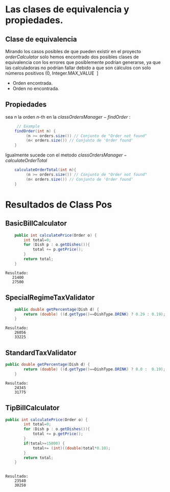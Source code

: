 

# Las clases de equivalencia y propiedades.

## Clase de equivalencia 
Mirando los casos posibles de que pueden existir en el proyecto $orderCalculator$ solo hemos encontrado dos posibles clases de equivalencia con los errores que posiblemente podrían generarse, ya que las calculadoras no podrían fallar debido a que son cálculos con solo números positivos $( 0 ,$	 Integer.MAX_VALUE $\ ]$
- Orden encontrada.
- Orden no encontrada.

## Propiedades
sea $n$ la orden $n$-th  en la    $class OrdersManager - findOrder$ :

```Java	
	 // Example
	findOrder(int n) { 
		 (n >= orders.size()) // Conjunto de "Order not found"
		 (n< orders.size()) // Conjunto de 'Order found'
	}
```
Igualmente sucede con el metodo $class OrdersManager- calculateOrderTotal$

```Java
	calculateOrderTotal(int n){
		 (n >= orders.size()) // Conjunto de "Order not found"
		 (n< orders.size()) // Conjunto de 'Order found'
	}
```

 # Resultados de Class Pos 
 ## BasicBillCalculator
``` Java
	public int calculatePrice(Order o) {
        int total=0;
        for (Dish p : o.getDishes()){
            total += p.getPrice();
        }
        return total;
    }
```
 
 ```
 Resultado:
	21400
	27500
```


## SpecialRegimeTaxValidator
``` Java
	public double getPercentage(Dish d) {
		return (double) ((d.getType()==DishType.DRINK) ? 0.29 : 0.19);
	}
```

```
Resultado:
	26056
	33225
```
## StandardTaxValidator
``` Java
public double getPercentage(Dish d) {
		return (double) ((d.getType()==DishType.DRINK) ? 0.0 :  0.19);
	}
```

```
Resultado:
	24345
	31775
```
## TipBillCalculator
``` Java
public int calculatePrice(Order o) {
        int total=0;
        for (Dish p : o.getDishes()){
            total += p.getPrice();
        }
        if(total>=15000) {
        	total+= (int)((double)total*0.10);
        }
        return total;
    }
   
  ```
  
```
Resultado:
	23540
	30250
```